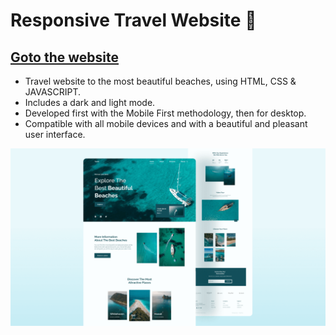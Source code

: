 # Responsive Travel Website 🌊
## [Goto the website](https://pooja985.github.io/AWDP)

- Travel website to the most beautiful beaches, using HTML, CSS & JAVASCRIPT.
- Includes a dark and light mode.
- Developed first with the Mobile First methodology, then for desktop.
- Compatible with all mobile devices and with a beautiful and pleasant user interface.

![travel-website](/preview.png)
